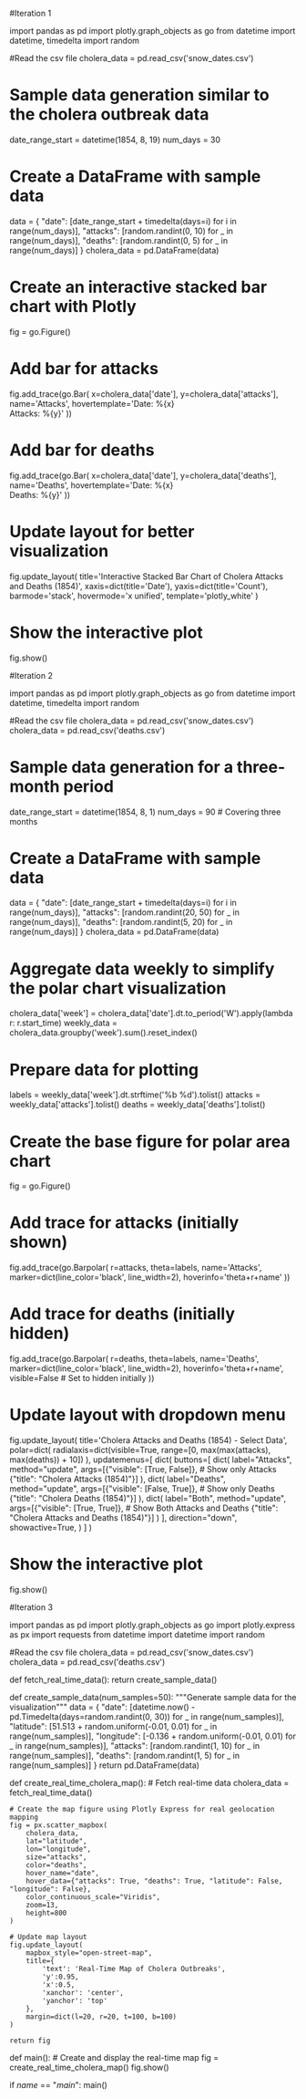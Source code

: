 #Iteration 1

import pandas as pd
import plotly.graph_objects as go
from datetime import datetime, timedelta
import random

#Read the csv file
cholera_data = pd.read_csv('snow_dates.csv')

# Sample data generation similar to the cholera outbreak data
date_range_start = datetime(1854, 8, 19)
num_days = 30

# Create a DataFrame with sample data
data = {
    "date": [date_range_start + timedelta(days=i) for i in range(num_days)],
    "attacks": [random.randint(0, 10) for _ in range(num_days)],
    "deaths": [random.randint(0, 5) for _ in range(num_days)]
}
cholera_data = pd.DataFrame(data)

# Create an interactive stacked bar chart with Plotly
fig = go.Figure()

# Add bar for attacks
fig.add_trace(go.Bar(
    x=cholera_data['date'],
    y=cholera_data['attacks'],
    name='Attacks',
    hovertemplate='Date: %{x}<br>Attacks: %{y}<extra></extra>'
))

# Add bar for deaths
fig.add_trace(go.Bar(
    x=cholera_data['date'],
    y=cholera_data['deaths'],
    name='Deaths',
    hovertemplate='Date: %{x}<br>Deaths: %{y}<extra></extra>'
))

# Update layout for better visualization
fig.update_layout(
    title='Interactive Stacked Bar Chart of Cholera Attacks and Deaths (1854)',
    xaxis=dict(title='Date'),
    yaxis=dict(title='Count'),
    barmode='stack',
    hovermode='x unified',
    template='plotly_white'
)

# Show the interactive plot
fig.show()

#Iteration 2

import pandas as pd
import plotly.graph_objects as go
from datetime import datetime, timedelta
import random

#Read the csv file
cholera_data = pd.read_csv('snow_dates.csv')
cholera_data = pd.read_csv('deaths.csv')

# Sample data generation for a three-month period
date_range_start = datetime(1854, 8, 1)
num_days = 90  # Covering three months

# Create a DataFrame with sample data
data = {
    "date": [date_range_start + timedelta(days=i) for i in range(num_days)],
    "attacks": [random.randint(20, 50) for _ in range(num_days)],
    "deaths": [random.randint(5, 20) for _ in range(num_days)]
}
cholera_data = pd.DataFrame(data)

# Aggregate data weekly to simplify the polar chart visualization
cholera_data['week'] = cholera_data['date'].dt.to_period('W').apply(lambda r: r.start_time)
weekly_data = cholera_data.groupby('week').sum().reset_index()

# Prepare data for plotting
labels = weekly_data['week'].dt.strftime('%b %d').tolist()
attacks = weekly_data['attacks'].tolist()
deaths = weekly_data['deaths'].tolist()

# Create the base figure for polar area chart
fig = go.Figure()

# Add trace for attacks (initially shown)
fig.add_trace(go.Barpolar(
    r=attacks,
    theta=labels,
    name='Attacks',
    marker=dict(line_color='black', line_width=2),
    hoverinfo='theta+r+name'
))

# Add trace for deaths (initially hidden)
fig.add_trace(go.Barpolar(
    r=deaths,
    theta=labels,
    name='Deaths',
    marker=dict(line_color='black', line_width=2),
    hoverinfo='theta+r+name',
    visible=False  # Set to hidden initially
))

# Update layout with dropdown menu
fig.update_layout(
    title='Cholera Attacks and Deaths (1854) - Select Data',
    polar=dict(
        radialaxis=dict(visible=True, range=[0, max(max(attacks), max(deaths)) + 10])
    ),
    updatemenus=[
        dict(
            buttons=[
                dict(
                    label="Attacks",
                    method="update",
                    args=[{"visible": [True, False]},  # Show only Attacks
                          {"title": "Cholera Attacks (1854)"}]
                ),
                dict(
                    label="Deaths",
                    method="update",
                    args=[{"visible": [False, True]},  # Show only Deaths
                          {"title": "Cholera Deaths (1854)"}]
                ),
                dict(
                    label="Both",
                    method="update",
                    args=[{"visible": [True, True]},  # Show Both Attacks and Deaths
                          {"title": "Cholera Attacks and Deaths (1854)"}]
                )
            ],
            direction="down",
            showactive=True,
        )
    ]
)

# Show the interactive plot
fig.show()

#Iteration 3

import pandas as pd
import plotly.graph_objects as go
import plotly.express as px
import requests
from datetime import datetime
import random

#Read the csv file
cholera_data = pd.read_csv('snow_dates.csv')
cholera_data = pd.read_csv('deaths.csv')

def fetch_real_time_data():
    return create_sample_data()

def create_sample_data(num_samples=50):
    """Generate sample data for the visualization"""
    data = {
        "date": [datetime.now() - pd.Timedelta(days=random.randint(0, 30)) for _ in range(num_samples)],
        "latitude": [51.513 + random.uniform(-0.01, 0.01) for _ in range(num_samples)],
        "longitude": [-0.136 + random.uniform(-0.01, 0.01) for _ in range(num_samples)],
        "attacks": [random.randint(1, 10) for _ in range(num_samples)],
        "deaths": [random.randint(1, 5) for _ in range(num_samples)]
    }
    return pd.DataFrame(data)

def create_real_time_cholera_map():
    # Fetch real-time data
    cholera_data = fetch_real_time_data()
    
    # Create the map figure using Plotly Express for real geolocation mapping
    fig = px.scatter_mapbox(
        cholera_data,
        lat="latitude",
        lon="longitude",
        size="attacks",
        color="deaths",
        hover_name="date",
        hover_data={"attacks": True, "deaths": True, "latitude": False, "longitude": False},
        color_continuous_scale="Viridis",
        zoom=13,
        height=800
    )
    
    # Update map layout
    fig.update_layout(
        mapbox_style="open-street-map",
        title={
            'text': 'Real-Time Map of Cholera Outbreaks',
            'y':0.95,
            'x':0.5,
            'xanchor': 'center',
            'yanchor': 'top'
        },
        margin=dict(l=20, r=20, t=100, b=100)
    )
    
    return fig

def main():
    # Create and display the real-time map
    fig = create_real_time_cholera_map()
    fig.show()

if _name_ == "_main_":
    main()
